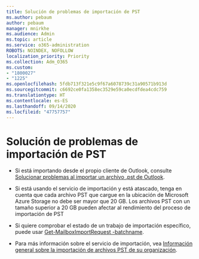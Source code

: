 ```yaml
---
title: Solución de problemas de importación de PST
ms.author: pebaum
author: pebaum
manager: mnirkhe
ms.audience: Admin
ms.topic: article
ms.service: o365-administration
ROBOTS: NOINDEX, NOFOLLOW
localization_priority: Priority
ms.collection: Adm_O365
ms.custom:
- "1800027"
- "1225"
ms.openlocfilehash: 5fdb713f321e5c9f67a6078739c31a90571b913d
ms.sourcegitcommit: c6692ce0fa1358ec3529e59ca0ecdfdea4cdc759
ms.translationtype: HT
ms.contentlocale: es-ES
ms.lasthandoff: 09/14/2020
ms.locfileid: "47757757"
---
```

# <a name="troubleshooting-pst-import-issues"></a>Solución de problemas de importación de PST

- Si está importando desde el propio cliente de Outlook, consulte [Solucionar problemas al importar un archivo .pst de Outlook](https://support.office.com/article/Fix-problems-importing-an-Outlook-pst-file-2d2e50dc-5c36-4ab2-ab50-f1be733b3d6e).

- Si está usando el servicio de importación y está atascado, tenga en cuenta que cada archivo PST que cargue en la ubicación de Microsoft Azure Storage no debe ser mayor que 20 GB. Los archivos PST con un tamaño superior a 20 GB pueden afectar al rendimiento del proceso de importación de PST

- Si quiere comprobar el estado de un trabajo de importación específico, puede usar [Get-MailboxImportRequest -batchname](https://docs.microsoft.com/powershell/module/exchange/mailboxes/get-mailboximportrequest).

- Para más información sobre el servicio de importación, vea [Información general sobre la importación de archivos PST de su organización](https://docs.microsoft.com/microsoft-365/compliance/importing-pst-files-to-office-365?view=o365-worldwide).
